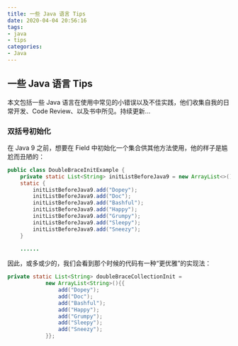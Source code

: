 ```yaml
---
title: 一些 Java 语言 Tips
date: 2020-04-04 20:56:16
tags: 
- java
- tips
categories:
- Java
---
```

## 一些 Java 语言 Tips
本文包括一些 Java 语言在使用中常见的小错误以及不佳实践，他们收集自我的日常开发、Code Review、以及书中所见。持续更新...

### 双括号初始化
在 Java 9 之前，想要在 Field 中初始化一个集合供其他方法使用，他的样子是尴尬而丑陋的：
```java
public class DoubleBraceInitExample {
    private static List<String> initListBeforeJava9 = new ArrayList<>();
    static {
        initListBeforeJava9.add("Dopey");
        initListBeforeJava9.add("Doc");
        initListBeforeJava9.add("Bashful");
        initListBeforeJava9.add("Happy");
        initListBeforeJava9.add("Grumpy");
        initListBeforeJava9.add("Sleepy");
        initListBeforeJava9.add("Sneezy");
    }
    
    ......
```
因此，或多或少的，我们会看到那个时候的代码有一种“更优雅”的实现法：
```java
private static List<String> doubleBraceCollectionInit =
            new ArrayList<String>(){{
                add("Dopey");
                add("Doc");
                add("Bashful");
                add("Happy");
                add("Grumpy");
                add("Sleepy");
                add("Sneezy");
            }};
```
